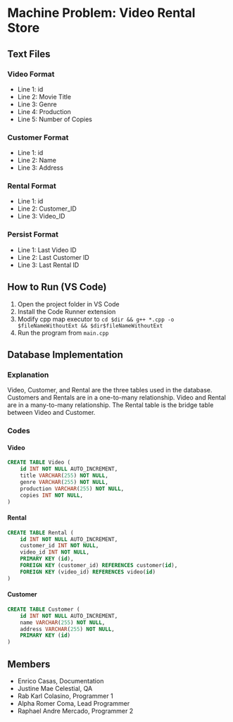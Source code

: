 # Machine Problem: Video Rental Store

## Text Files

### Video Format

- Line 1: id
- Line 2: Movie Title
- Line 3: Genre
- Line 4: Production
- Line 5: Number of Copies

### Customer Format

- Line 1: id
- Line 2: Name
- Line 3: Address

### Rental Format

- Line 1: id
- Line 2: Customer_ID
- Line 3: Video_ID

### Persist Format

- Line 1: Last Video ID
- Line 2: Last Customer ID
- Line 3: Last Rental ID

## How to Run (VS Code)

1. Open the project folder in VS Code
2. Install the Code Runner extension
3. Modify cpp map executor to `cd $dir && g++ *.cpp -o $fileNameWithoutExt && $dir$fileNameWithoutExt`
4. Run the program from `main.cpp`

## Database Implementation

### Explanation

Video, Customer, and Rental are the three tables used in the database. Customers and Rentals are in a one-to-many relationship. Video and Rental are in a many-to-many relationship. The Rental table is the bridge table between Video and Customer.

### Codes

#### Video

```sql
CREATE TABLE Video (
    id INT NOT NULL AUTO_INCREMENT,
    title VARCHAR(255) NOT NULL,
    genre VARCHAR(255) NOT NULL,
    production VARCHAR(255) NOT NULL,
    copies INT NOT NULL,
)
```

#### Rental

```sql
CREATE TABLE Rental (
    id INT NOT NULL AUTO_INCREMENT,
    customer_id INT NOT NULL,
    video_id INT NOT NULL,
    PRIMARY KEY (id),
    FOREIGN KEY (customer_id) REFERENCES customer(id),
    FOREIGN KEY (video_id) REFERENCES video(id)
)
```

#### Customer

```sql
CREATE TABLE Customer (
    id INT NOT NULL AUTO_INCREMENT,
    name VARCHAR(255) NOT NULL,
    address VARCHAR(255) NOT NULL,
    PRIMARY KEY (id)
)
```

## Members

- Enrico Casas, Documentation
- Justine Mae Celestial, QA
- Rab Karl Colasino, Programmer 1
- Alpha Romer Coma, Lead Programmer
- Raphael Andre Mercado, Programmer 2
